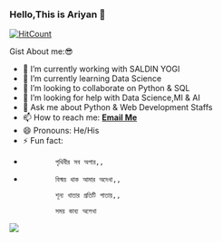 ### Hello,This is Ariyan 👋


[![HitCount](http://hits.dwyl.com/ariyan2519/ariyan2519.svg)](http://hits.dwyl.com/ariyan2519/ariyan2519)

Gist About me:😎

- 🔭 I’m currently working with SALDIN YOGI
- 🌱 I’m currently learning Data Science
- 👯 I’m looking to collaborate on Python & SQL
- 🤔 I’m looking for help with Data Science,Ml & AI 
- 💬 Ask me about Python & Web Development Staffs
- 📫 How to reach me: **[Email Me](fahmiduddinariyan@gmail.com)**
- 😄 Pronouns: He/His
- ⚡ Fun fact: 
-             পৃথিবীর সব অপার,,
- 
              বিস্ময় থাক আমার অদেখা,,
              
              শূন্য খাতার প্রতিটি পাতায়,,
              
              সময় কাব্য অলেখা
<img src="https://github-readme-stats.vercel.app/api?username=ariyan2519&&show_icons=true&title_color=ffffff&icon_color=bb2acf&text_color=daf7dc&bg_color=151515"/> 

